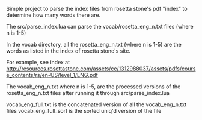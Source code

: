 Simple project to parse the index files from rosetta stone's pdf "index" to determine how many words there are.

The src/parse_index.lua can parse the vocab/rosetta_eng_n.txt files (where n is 1-5)

In the vocab directory, all the rosetta_eng_n.txt (where n is 1-5) are the words as listed in the index of rosetta stone's site. 

For example, see index at http://resources.rosettastone.com/assets/ce/1312988037/assets/pdfs/course_contents/rs/en-US/level_1/ENG.pdf

The vocab_eng_n.txt where n is 1-5, are the processed versions of the rosetta_eng_n.txt files after running it through src/parse_index.lua

vocab_eng_full.txt is the concatenated version of all the vocab_eng_n.txt files
vocab_eng_full_sort is the sorted uniq'd version of the file

